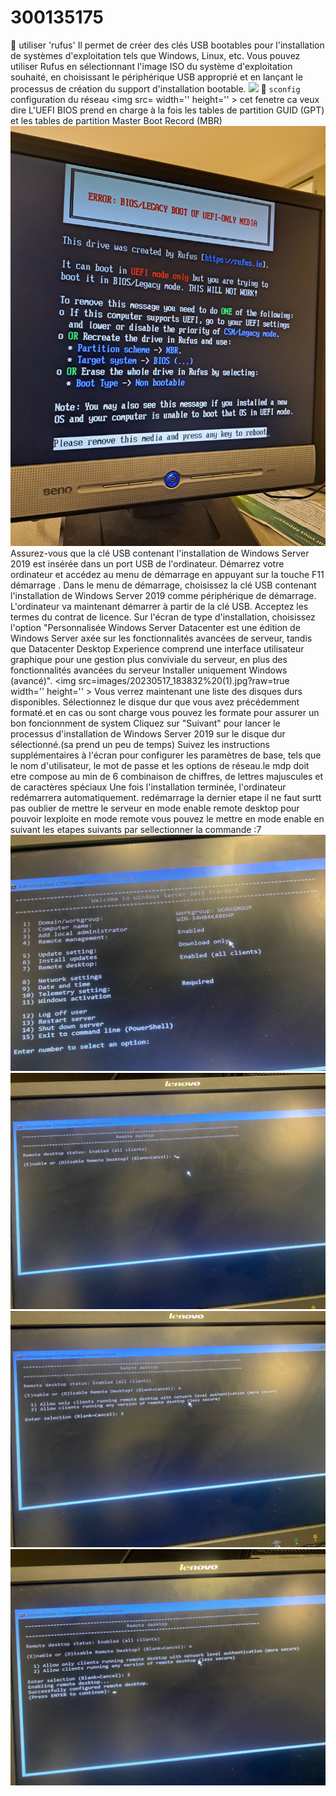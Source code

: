 # 300135175
:pushpin: utiliser 'rufus' Il permet de créer des clés USB bootables pour l'installation de systèmes d'exploitation tels que Windows, Linux, etc. Vous pouvez utiliser Rufus en sélectionnant l'image ISO du système d'exploitation souhaité, en choisissant le périphérique USB approprié et en lançant le processus de création du support d'installation bootable.
<img src=images/20230517_182725%20(1).jpg width='' height='' > </img>
:pushpin: `sconfig` configuration du réseau 
<img src= width='' height='' > </img>
 cet fenetre ca veux dire L'UEFI BIOS prend en charge à la fois les tables de partition GUID (GPT) et les tables de partition Master Boot Record (MBR)
<img src=images/20230517_181628.jpg width='' height='' > </img> 
Assurez-vous que la clé USB contenant l'installation de Windows Server 2019 est insérée dans un port USB de l'ordinateur.
Démarrez votre ordinateur et accédez au menu de démarrage en appuyant sur la touche F11 démarrage .
Dans le menu de démarrage, choisissez la clé USB contenant l'installation de Windows Server 2019 comme périphérique de démarrage.
L'ordinateur va maintenant démarrer à partir de la clé USB.
Acceptez les termes du contrat de licence.
Sur l'écran de type d'installation, choisissez l'option "Personnalisée Windows Server Datacenter est une édition de Windows Server axée sur les fonctionnalités avancées de serveur, tandis que Datacenter Desktop Experience comprend une interface utilisateur graphique pour une gestion plus conviviale du serveur, en plus des fonctionnalités avancées du serveur Installer uniquement Windows (avancé)".
<img src=images/20230517_183832%20(1).jpg?raw=true width='' height='' > </img>
Vous verrez maintenant une liste des disques durs disponibles. Sélectionnez le disque dur que vous avez précédemment formaté.et en cas ou sont charge vous pouvez les formate pour assurer un bon foncionnment de system
Cliquez sur "Suivant" pour lancer le processus d'installation de Windows Server 2019 sur le disque dur sélectionné.(sa prend un peu de temps)
Suivez les instructions supplémentaires à l'écran pour configurer les paramètres de base, tels que le nom d'utilisateur, le mot de passe et les options de réseau.le mdp doit etre compose au min de 6 combinaison de chiffres, de lettres majuscules et de caractères spéciaux
Une fois l'installation terminée, l'ordinateur redémarrera automatiquement.
redémarrage
la dernier etape il ne faut surtt pas oublier de mettre le serveur en mode enable remote desktop pour pouvoir lexploite en mode remote
vous pouvez le mettre en mode enable en suivant les etapes suivants par sellectionner la commande :7
<img src=images/en%20rdt%201.jpg width='' height='' > </img>
<img src=images/en%20rdt%202.jpg width='' height='' > </img>
<img src=images/en%20rdt%203.jpg width='' height='' > </img>
<img src=images/en%20rdt%204.jpg width='' height='' > </img>
